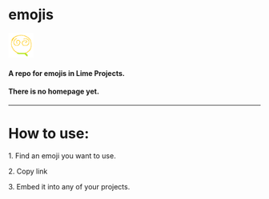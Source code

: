 <h1>emojis</h1><img src="./lime1111/dizzy.png" width="50px">
<h4>A repo for <strong>emojis</strong> in Lime Projects.</h4>
<h4>There is no homepage yet.</h4>
<hr>
<h1>How to use:</h1>
<div>
  <p>1. Find an emoji you want to use.</p>
  <p>2. Copy link</p>
  <p>3. Embed it into any of your projects.</p>
</div>
